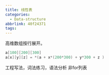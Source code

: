 ```yaml
---
title: 线性表
categories:
  - Data-structure
abbrlink: 40f24371
tags:
---
```



高维数组按行展开。
```c++
a[100][200][300]
a[x][y][z] = *(a + x*(200*300) + y*300 + z )
```
工程写法，词法练习，语法分析
非for列表
